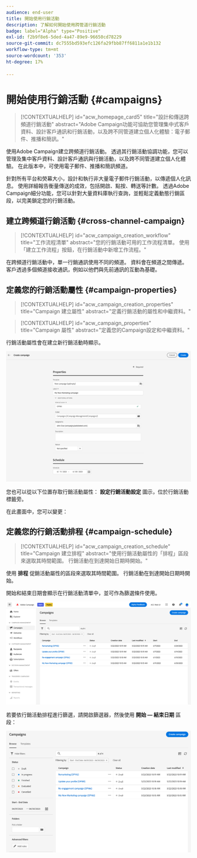```yaml
---
audience: end-user
title: 開始使用行銷活動
description: 了解如何開始使用跨管道行銷活動
badge: label="Alpha" type="Positive"
exl-id: f2b9f8e6-5ded-4a47-89e9-96650cd78229
source-git-commit: dc7555bd593efc126fa29fbb87ff6811a1e1b132
workflow-type: tm+mt
source-wordcount: '353'
ht-degree: 17%

---
```


# 開始使用行銷活動 {#campaigns}

>[!CONTEXTUALHELP]
>id="acw_homepage_card5"
>title="設計和傳送跨頻道行銷活動"
>abstract="Adobe Campaign功能可協助您管理集中式客戶資料、設計客戶通訊和行銷活動，以及跨不同管道建立個人化體驗：電子郵件、推播和簡訊。"

使用Adobe Campaign建立跨頻道行銷活動。 透過其行銷活動協調功能，您可以管理及集中客戶資料、設計客戶通訊與行銷活動，以及跨不同管道建立個人化體驗。 在此版本中，可使用電子郵件、推播和簡訊頻道。

針對所有平台和熒幕大小，設計和執行非大量電子郵件行銷活動，以傳遞個人化訊息。
使用詳細報告衡量傳送的成效，包括開啟、點按、轉送等計數。 透過Adobe Campaign細分功能，您可以針對大量資料庫執行查詢，並輕鬆定義動態行銷區段，以完美鎖定您的行銷活動。

## 建立跨頻道行銷活動 {#cross-channel-campaign}


>[!CONTEXTUALHELP]
>id="acw_campaign_creation_workflow"
>title="工作流程清單"
>abstract="您的行銷活動可用的工作流程清單。 使用「建立工作流程」按鈕，在行銷活動中新增工作流程。"

在跨頻道行銷活動中，單一行銷通訊使用不同的頻道。 資料會在頻道之間傳遞。 客戶透過多個頻道接收通訊，例如以他們與先前通訊的互動為基礎。

## 定義您的行銷活動屬性 {#campaign-properties}

>[!CONTEXTUALHELP]
>id="acw_campaign_creation_properties"
>title="Campaign 建立屬性"
>abstract="定義行銷活動的屬性和中繼資料。"

>[!CONTEXTUALHELP]
>id="acw_campaign_properties"
>title="Campaign 屬性"
>abstract="定義您的Campaign設定和中繼資料。"

行銷活動屬性會在建立新行銷活動時顯示。

![定義您的行銷活動屬性](assets/campaign-properties.png)

您也可以從以下位置存取行銷活動屬性： **設定行銷活動設定** 圖示，位於行銷活動標籤旁。

在此畫面中，您可以變更：



## 定義您的行銷活動排程 {#campaign-schedule}

>[!CONTEXTUALHELP]
>id="acw_campaign_creation_schedule"
>title="Campaign 建立排程"
>abstract="使用行銷活動屬性的「排程」區段來選取其時間範圍。 行銷活動在到達開始日期時開始。"

使用 **排程** 促銷活動屬性的區段來選取其時間範圍。 行銷活動在到達開始日期時開始。

開始和結束日期會顯示在行銷活動清單中，並可作為篩選條件使用。

![行銷活動清單](assets/campaign-list.png)

若要依行銷活動排程進行篩選，請開啟篩選器，然後使用 **開始 — 結束日期** 區段：

![行銷活動清單](assets/campaign-filter-on-dates.png)

